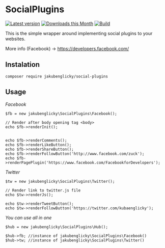SocialPlugins
==============
[![Latest version](https://img.shields.io/packagist/v/jakubenglicky/social-plugins.svg)](https://packagist.org/packages/jakubenglicky/social-plugins)
[![Downloads this Month](https://img.shields.io/packagist/dm/jakubenglicky/social-plugins.svg)](https://packagist.org/packages/jakubenglicky/social-plugins)
[![Build](https://api.travis-ci.org/jakubenglicky/social-plugins.svg?branch=master)](https://travis-ci.org/jakubenglicky/social-plugins)

This is the simple wrapper around implementing social plugins to your websites.

More info (Facebook) -> https://developers.facebook.com/ 

Instalation
-----------

	composer require jakubenglicky/social-plugins

Usage
-----
*Facebook*

	$fb = new jakubenglicky\SocialPlugins\Facebook();
	 
	// Render after body opening tag <body> 
    echo $fb->renderInit();
         
    
    echo $fb->renderComments();
    echo $fb->renderLikeButton();
    echo $fb->renderShareButton();
    echo $fb->renderFollowButton('http://www.facebook.com/zuck');
    echo $fb->renderPagePlugin('https://www.facebook.com/FacebookforDevelopers');


*Twitter*

	$tw = new jakubenglicky\SocialPlugins\Twitter();

    // Render link to twitter.js file
    echo $tw->renderJs();

    echo $tw->renderTweetButton();
    echo $tw->renderFollowButton('https://twitter.com/kubaenglicky');

*You can use all in one*

	$hub = new jakubenglicky\SocialPlugins\Hub();

	$hub->fb; //instance of jakubenglicky\SocialPlugins\Facebook()
	$hub->tw; //instance of jakubenglicky\SocialPlugins\Twitter()